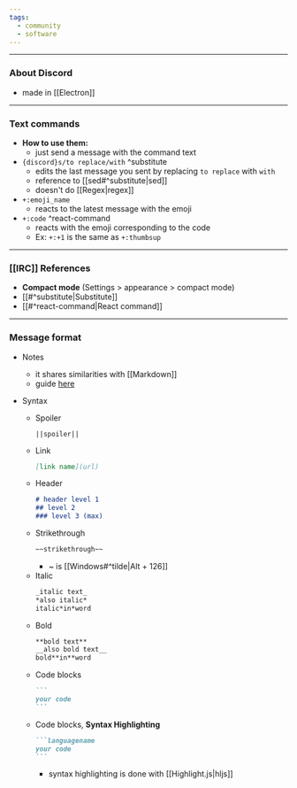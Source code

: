 ```yaml
---
tags:
  - community
  - software
---
```

---

### About Discord

- made in [[Electron]]

---

### Text commands

- **How to use them:**
	- just send a message with the command text
- `{discord}s/to replace/with` ^substitute
	- edits the last message you sent by replacing `to replace` with `with`
	- reference to [[sed#^substitute|sed]]
	- doesn't do [[Regex|regex]]
- `+:emoji_name`
	- reacts to the latest message with the emoji
- `+:code` ^react-command
	- reacts with the emoji corresponding to the code
	- Ex: `+:+1` is the same as `+:thumbsup`

---

### [[IRC]] References

- **Compact mode** (Settings > appearance > compact mode)
- [[#^substitute|Substitute]]
- [[#^react-command|React command]]

---

### Message format

- Notes
	- it shares similarities with [[Markdown]]
	- guide [here](https://support.discord.com/hc/en-us/articles/210298617-Markdown-Text-101-Chat-Formatting-Bold-Italic-Underline-)
	
- Syntax
	- Spoiler
		```
		||spoiler||
		```
	- Link
		```markdown
		[link name](url)
		```
	- Header
		```markdown
		# header level 1
		## level 2
		### level 3 (max)
		```
	- Strikethrough
		```markdown
		~~strikethrough~~
		```
		- ~ is [[Windows#^tilde|Alt + 126]]
	- Italic
		```markdown
		_italic text_
		*also italic*
		italic*in*word
		```
	- Bold
		```markdown
		**bold text**
		__also bold text__
		bold**in**word
		```
	- Code blocks
		~~~markdown
		```
		your code
		```
		~~~
	- Code blocks, **Syntax Highlighting**
		~~~markdown
		```languagename
		your code
		```
		~~~
		- syntax highlighting is done with [[Highlight.js|hljs]]
